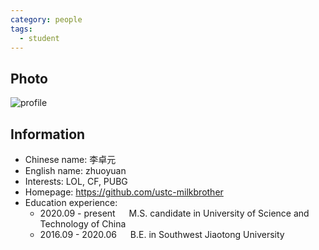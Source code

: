 ```yaml
---
category: people
tags:
  - student
---
```


## Photo

![profile](https://user-images.githubusercontent.com/116997215/198896697-41137d02-c131-4781-a7f0-ecee24809825.jpg)

## Information

- Chinese name: 李卓元
- English name: zhuoyuan
- Interests: LOL, CF, PUBG
- Homepage: <https://github.com/ustc-milkbrother>
- Education experience:
  - 2020.09 - present     M.S. candidate in University of Science and Technology of China
  - 2016.09 - 2020.06     B.E. in Southwest Jiaotong University
